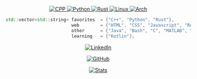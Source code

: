 <p align="center">
  <a href="https://github.com/giacomo-b">
    <img src="https://img.shields.io/badge/-C%2B%2B-CPP?style=for-the-badge&logo=cplusplus&logoColor=white&color=044f88"
         alt="CPP">
  </a>
  <a href="https://github.com/giacomo-b">
    <img src="https://img.shields.io/badge/Python-informational?style=for-the-badge&logo=python&logoColor=white&color=306998"
         alt="Python">
  </a>
  <a href="https://github.com/giacomo-b">
    <img src="https://img.shields.io/badge/Rust-informational?style=for-the-badge&logo=Rust&logoColor=white&color=b7410e"
         alt="Rust">
  </a>
  <a href="https://github.com/giacomo-b">
    <img src="https://img.shields.io/badge/OS-Linux-informational?style=for-the-badge&logo=Linux&logoColor=white&color=yellow"
         alt="Linux">
  </a>
  <a href="https://github.com/giacomo-b">
    <img src="https://img.shields.io/badge/BTW-Arch-informational?style=for-the-badge&logo=archlinux&logoColor=white&color=blue"
         alt="Arch">
  </a>
</p>

```cpp
std::vector<std::string> favorites  = {"C++", "Python", "Rust"},
                         web        = {"HTML", "CSS", "Javascript", "React", "Node"},
                         other      = {"Java", "Bash", "C", "MATLAB", "Git", "Docker"},
                         learning   = {"Kotlin"};
```

<p align="center">
  <a href="https://www.linkedin.com/in/giacomobonaccorsi">
    <img src="https://img.shields.io/badge/-giacomobonaccorsi-blue?style=for-the-badge&logo=Linkedin&logoColor=white&link=https://www.linkedin.com/in/giacomobonaccorsi"
         alt="LinkedIn">
  </a>
</p>

<p align="center">
  <a href="https://github.com/giacomo-b">
    <img src="https://img.shields.io/github/followers/giacomo-b?label=follow&logo=github&style=for-the-badge"
         alt="GitHub">
  </a>
</p>

<p align="center">
  <a href="https://github.com/giacomo-b">
    <img src="https://github-readme-stats.vercel.app/api?username=giacomo-b&show_icons=true&count_private=true&theme=vue-dark"
         alt="Stats">
  </a>
</p>